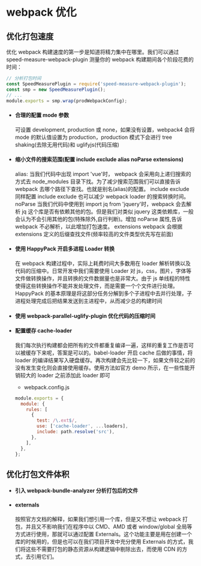 # webpack 优化

## 优化打包速度

优化 webpack 构建速度的第一步是知道将精力集中在哪里。我们可以通过 speed-measure-webpack-plugin 测量你的 webpack 构建期间各个阶段花费的时间：

```js
// 分析打包时间
const SpeedMeasurePlugin = require('speed-measure-webpack-plugin');
const smp = new SpeedMeasurePlugin();
// ...
module.exports = smp.wrap(prodWebpackConfig);
```

- #### 合理的配置 mode 参数

  可设置 development, production 或 none，如果没有设置，webpack4 会将 mode 的默认值设置为 production，production 模式下会进行 tree shaking(去除无用代码)和 uglifyjs(代码压缩)

- #### 缩小文件的搜索范围(配置 include exclude alias noParse extensions)

  alias: 当我们代码中出现 import 'vue'时， webpack 会采用向上递归搜索的方式去 node_modules 目录下找。为了减少搜索范围我们可以直接告诉 webpack 去哪个路径下查找。也就是别名(alias)的配置。
  include exclude 同样配置 include exclude 也可以减少 webpack loader 的搜索转换时间。
  noParse 当我们代码中使用到 import jq from 'jquery'时，webpack 会去解析 jq 这个库是否有依赖其他的包。但是我们对类似 jquery 这类依赖库，一般会认为不会引用其他的包(特殊除外,自行判断)。增加 noParse 属性,告诉 webpack 不必解析，以此增加打包速度。
  extensions webpack 会根据 extensions 定义的后缀查找文件(频率较高的文件类型优先写在前面)

- #### 使用 HappyPack 开启多进程 Loader 转换

  在 webpack 构建过程中，实际上耗费时间大多数用在 loader 解析转换以及代码的压缩中。日常开发中我们需要使用 Loader 对 js，css，图片，字体等文件做转换操作，并且转换的文件数据量也是非常大。由于 js 单线程的特性使得这些转换操作不能并发处理文件，而是需要一个个文件进行处理。HappyPack 的基本原理是将这部分任务分解到多个子进程中去并行处理，子进程处理完成后把结果发送到主进程中，从而减少总的构建时间

- #### 使用 webpack-parallel-uglify-plugin 优化代码的压缩时间

- #### 配置缓存 cache-loader

  我们每次执行构建都会把所有的文件都重复编译一遍，这样的重复工作是否可以被缓存下来呢，答案是可以的。babel-loader 开启 cache 后做的事情，将 loader 的编译结果写入硬盘缓存。再次构建会先比较一下，如果文件较之前的没有发生变化则会直接使用缓存。使用方法如官方 demo 所示，在一些性能开销较大的 loader 之前添加此 loader 即可

  - webpack.config.js

  ```js
  module.exports = {
    module: {
      rules: [
        {
          test: /\.ext$/,
          use: ['cache-loader', ...loaders],
          include: path.resolve('src'),
        },
      ],
    },
  };
  ```

## 优化打包文件体积

- #### 引入 webpack-bundle-analyzer 分析打包后的文件

- #### externals

  按照官方文档的解释，如果我们想引用一个库，但是又不想让 webpack 打包，并且又不影响我们在程序中以 CMD、AMD 或者 window/global 全局等方式进行使用，那就可以通过配置 Externals。这个功能主要是用在创建一个库的时候用的，但是也可以在我们项目开发中充分使用 Externals 的方式，我们将这些不需要打包的静态资源从构建逻辑中剔除出去，而使用 CDN 的方式，去引用它们。
